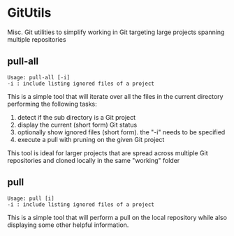 # GitUtils
Misc. Git utilities to simplify working in Git targeting large projects spanning multiple repositories

## pull-all

```
Usage: pull-all [-i]
-i : include listing ignored files of a project
```

This is a simple tool that will iterate over all the files in the current directory performing the following tasks:

1. detect if the sub directory is a Git project
  1. display the current (short form) Git status
  2. optionally show ignored files (short form). the "-i" needs to be specified
  3. execute a pull with pruning on the given Git project
  
This tool is ideal for larger projects that are spread across multiple Git repositories and cloned locally in the same "working" folder

## pull

```
Usage: pull [i]
-i : include listing ignored files of a project
```

This is a simple tool that will perform a pull on the local repository while also displaying some other helpful information.